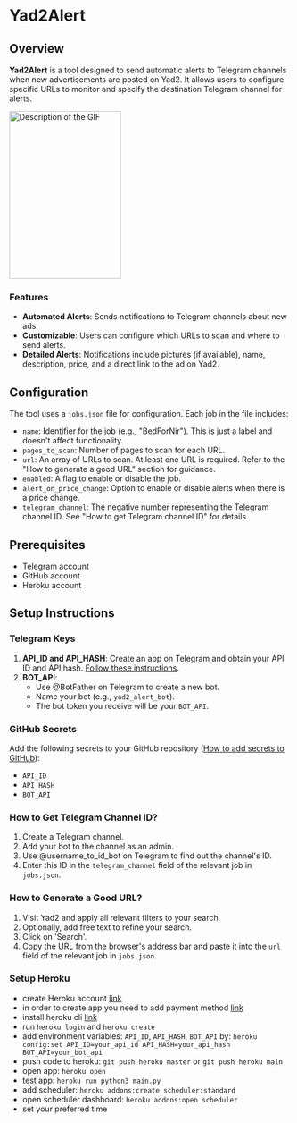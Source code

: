 # Yad2Alert

## Overview
**Yad2Alert** is a tool designed to send automatic alerts to Telegram channels when new advertisements are posted on Yad2. It allows users to configure specific URLs to monitor and specify the destination Telegram channel for alerts.

<img src="Screen-Recording.gif" width="200" height="300" alt="Description of the GIF">


### Features
- **Automated Alerts**: Sends notifications to Telegram channels about new ads.
- **Customizable**: Users can configure which URLs to scan and where to send alerts.
- **Detailed Alerts**: Notifications include pictures (if available), name, description, price, and a direct link to the ad on Yad2.

## Configuration
The tool uses a `jobs.json` file for configuration. Each job in the file includes:

- `name`: Identifier for the job (e.g., "BedForNir"). This is just a label and doesn't affect functionality.
- `pages_to_scan`: Number of pages to scan for each URL.
- `url`: An array of URLs to scan. At least one URL is required. Refer to the "How to generate a good URL" section for guidance.
- `enabled`: A flag to enable or disable the job.
- `alert_on_price_change`: Option to enable or disable alerts when there is a price change.
- `telegram_channel`: The negative number representing the Telegram channel ID. See "How to get Telegram channel ID" for details.

## Prerequisites
- Telegram account
- GitHub account
- Heroku account

## Setup Instructions

### Telegram Keys
1. **API_ID and API_HASH**: Create an app on Telegram and obtain your API ID and API hash. [Follow these instructions](https://core.telegram.org/api/obtaining_api_id).
2. **BOT_API**: 
   - Use @BotFather on Telegram to create a new bot.
   - Name your bot (e.g., `yad2_alert_bot`).
   - The bot token you receive will be your `BOT_API`.

### GitHub Secrets
Add the following secrets to your GitHub repository ([How to add secrets to GitHub](https://docs.github.com/en/actions/security-guides/using-secrets-in-github-actions#creating-secrets-for-an-environment)):
- `API_ID`
- `API_HASH`
- `BOT_API`

### How to Get Telegram Channel ID?
1. Create a Telegram channel.
2. Add your bot to the channel as an admin.
3. Use @username_to_id_bot on Telegram to find out the channel's ID.
4. Enter this ID in the `telegram_channel` field of the relevant job in `jobs.json`.

### How to Generate a Good URL?
1. Visit Yad2 and apply all relevant filters to your search.
2. Optionally, add free text to refine your search.
3. Click on 'Search'.
4. Copy the URL from the browser's address bar and paste it into the `url` field of the relevant job in `jobs.json`.


### Setup Heroku
- create Heroku account [link](https://heroku.com/signup)
- in order to create app you need to add payment method [link](https://dashboard.heroku.com/account/billing)
- install heroku cli [link](https://devcenter.heroku.com/articles/heroku-cli#install)
- run `heroku login` and `heroku create`
- add environment variables: `API_ID`, `API_HASH`, `BOT_API` by: `heroku config:set API_ID=your_api_id API_HASH=your_api_hash BOT_API=your_bot_api`
- push code to heroku: `git push heroku master` or `git push heroku main`
- open app: `heroku open`
- test app: `heroku run python3 main.py`
- add scheduler: `heroku addons:create scheduler:standard`
- open scheduler dashboard: `heroku addons:open scheduler`
- set your preferred time